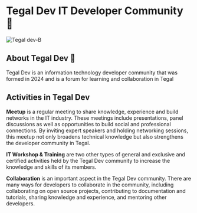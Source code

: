 # Tegal Dev IT Developer Community 👋

![Tegal dev-B](https://github.com/user-attachments/assets/1615e709-cf8e-4d78-9182-8fdb8e7dd016)

## About Tegal Dev 💬

Tegal Dev is an information technology developer community that was formed in 2024 and is a forum for learning and collaboration in Tegal

## Activities in Tegal Dev

**Meetup** is a regular meeting to share knowledge, experience and build networks in the IT industry. These meetings include presentations, panel discussions as well as opportunities to build social and professional connections. By inviting expert speakers and holding networking sessions, this meetup not only broadens technical knowledge but also strengthens the developer community in Tegal.

**IT Workshop & Training** are two other types of general and exclusive and certified activities held by the Tegal Dev community to increase the knowledge and skills of its members.

**Collaboration** is an important aspect in the Tegal Dev community. There are many ways for developers to collaborate in the community, including collaborating on open source projects, contributing to documentation and tutorials, sharing knowledge and experience, and mentoring other developers.
